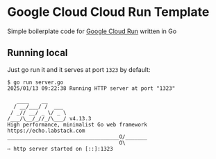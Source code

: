 # Google Cloud Cloud Run Template 
Simple boilerplate code for [Google Cloud Run](https://cloud.google.com/run) written in Go

## Running local

Just go run it and it serves at port `1323` by default:
```console
$ go run server.go 
2025/01/13 09:22:38 Running HTTP server at port "1323"

   ____    __
  / __/___/ /  ___
 / _// __/ _ \/ _ \
/___/\__/_//_/\___/ v4.13.3
High performance, minimalist Go web framework
https://echo.labstack.com
____________________________________O/_______
                                    O\
⇨ http server started on [::]:1323
```
